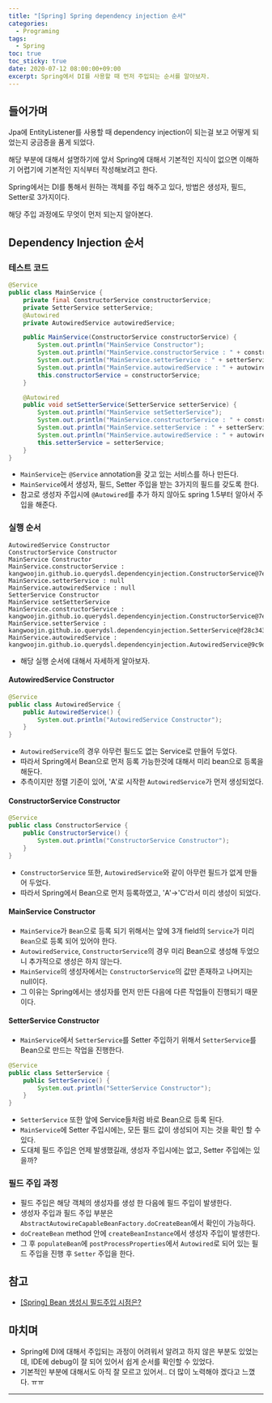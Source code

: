 ```yaml
---
title: "[Spring] Spring dependency injection 순서" 
categories:
  - Programing
tags:
  - Spring
toc: true
toc_sticky: true
date: 2020-07-12 08:00:00+09:00 
excerpt: Spring에서 DI를 사용할 때 먼저 주입되는 순서를 알아보자.
---
```


## 들어가며
Jpa에 EntityListener를 사용할 때 dependency injection이 되는걸 보고 
어떻게 되었는지 궁금증을 품게 되었다.

해당 부분에 대해서 설명하기에 앞서 Spring에 대해서 기본적인 지식이 없으면 이해하기 어렵기에
기본적인 지식부터 작성해보려고 한다.

Spring에서는 DI를 통해서 원하는 객체를 주입 해주고 있다, 방법은 생성자, 필드, Setter로 3가지이다.

해당 주입 과정에도 무엇이 먼저 되는지 알아본다.

## Dependency Injection 순서

### 테스트 코드

```java
@Service
public class MainService {
    private final ConstructorService constructorService;
    private SetterService setterService;
    @Autowired
    private AutowiredService autowiredService;

    public MainService(ConstructorService constructorService) {
        System.out.println("MainService Constructor");
        System.out.println("MainService.constructorService : " + constructorService);
        System.out.println("MainService.setterService : " + setterService);
        System.out.println("MainService.autowiredService : " + autowiredService);
        this.constructorService = constructorService;
    }

    @Autowired
    public void setSetterService(SetterService setterService) {
        System.out.println("MainService setSetterService");
        System.out.println("MainService.constructorService : " + constructorService);
        System.out.println("MainService.setterService : " + setterService);
        System.out.println("MainService.autowiredService : " + autowiredService);
        this.setterService = setterService;
    }
}
```  

- `MainService`는 `@Service` annotation을 갖고 있는 서비스를 하나 만든다.
- `MainService`에서 생성자, 필드, Setter 주입을 받는 3가지의 필드를 갖도록 한다.
- 참고로 생성자 주입시에 `@Autowired`를 추가 하지 않아도 spring 1.5부터 알아서 주입을 해준다.

### 실행 순서
```
AutowiredService Constructor
ConstructorService Constructor
MainService Constructor
MainService.constructorService : kangwoojin.github.io.querydsl.dependencyinjection.ConstructorService@7ec3faad
MainService.setterService : null
MainService.autowiredService : null
SetterService Constructor
MainService setSetterService
MainService.constructorService : kangwoojin.github.io.querydsl.dependencyinjection.ConstructorService@7ec3faad
MainService.setterService : kangwoojin.github.io.querydsl.dependencyinjection.SetterService@f28c3431
MainService.autowiredService : kangwoojin.github.io.querydsl.dependencyinjection.AutowiredService@9c9ddf8e
```

- 해당 실행 순서에 대해서 자세하게 알아보자.

#### AutowiredService Constructor
```java
@Service
public class AutowiredService {
    public AutowiredService() {
        System.out.println("AutowiredService Constructor");
    }
}
```

- `AutowiredService`의 경우 아무런 필드도 없는 Service로 만들어 두었다.
- 따라서 Spring에서 Bean으로 먼저 등록 가능한것에 대해서 미리 bean으로 등록을 해둔다.
- 추측이지만 정렬 기준이 있어, 'A'로 시작한 `AutowiredService`가 먼저 생성되었다.

#### ConstructorService Constructor

```java
@Service
public class ConstructorService {
    public ConstructorService() {
        System.out.println("ConstructorService Constructor");
    }
}
```

- `ConstructorService` 또한, `AutowiredService`와 같이 아무런 필드가 없게 만들어 두었다.
- 따라서 Spring에서 Bean으로 먼저 등록하였고, 'A'->'C'라서 미리 생성이 되었다.

#### MainService Constructor

- `MainService`가 `Bean`으로 등록 되기 위해서는 앞에 3개 field의 `Service`가 미리 `Bean`으로 등록 되어 있어야 한다.
- `AutowiredService`, `ConstructorService`의 경우 미리 Bean으로 생성해 두었으니 추가적으로 생성은 하지 않는다.
- `MainService`의 생성자에서는 `ConstructorService`의 값만 존재하고 나머지는 null이다.
- 그 이유는 Spring에서는 생성자를 먼저 만든 다음에 다른 작업들이 진행되기 때문이다.

#### SetterService Constructor

- `MainService`에서 `SetterService`를 Setter 주입하기 위해서 `SetterService`를 Bean으로 만드는 작업을 진행한다.

```java
@Service
public class SetterService {
    public SetterService() {
        System.out.println("SetterService Constructor");
    }
}
```

- `SetterService` 또한 앞에 Service들처럼 바로 Bean으로 등록 된다.
- `MainService`에 Setter 주입시에는, 모든 필드 값이 생성되어 지는 것을 확인 할 수 있다.
- 도대체 필드 주입은 언제 발생했길래, 생성자 주입시에는 없고, Setter 주입에는 있을까?

### 필드 주입 과정
- 필드 주입은 해당 객체의 생성자를 생성 한 다음에 필드 주입이 발생한다.
- 생성자 주입과 필드 주입 부분은 `AbstractAutowireCapableBeanFactory.doCreateBean`에서 확인이 가능하다.
- `doCreateBean` method 안에 `createBeanInstance`에서 생성자 주입이 발생한다.
- 그 후 `populateBean`에 `postProcessProperties`에서 `Autowired`로 되어 있는 필드 주입을 진행 후 `Setter` 주입을 한다.

## 참고
- [[Spring] Bean 생성시 필드주입 시점은?](https://namocom.tistory.com/772)

## 마치며
- Spring에 DI에 대해서 주입되는 과정이 어려워서 알려고 하지 않은 부분도 있었는데,
IDE에 debug이 잘 되어 있어서 쉽게 순서를 확인할 수 있었다.
- 기본적인 부분에 대해서도 아직 잘 모르고 있어서.. 더 많이 노력해야 겠다고 느꼈다. ㅠㅠ 
  

- - -  